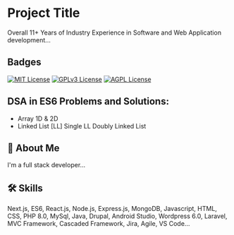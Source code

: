 
# Project Title

Overall 11+ Years of Industry Experience in Software and Web Application development... 


## Badges


[![MIT License](https://img.shields.io/badge/License-MIT-green.svg)](https://choosealicense.com/licenses/mit/)
[![GPLv3 License](https://img.shields.io/badge/License-GPL%20v3-yellow.svg)](https://opensource.org/licenses/)
[![AGPL License](https://img.shields.io/badge/license-AGPL-blue.svg)](http://www.gnu.org/licenses/agpl-3.0)


## DSA in ES6 Problems and Solutions:

- Array 1D & 2D
- Linked List [LL]
  Single LL
  Doubly Linked List



## 🚀 About Me
I'm a full stack developer...


## 🛠 Skills
Next.js, ES6, React.js, Node.js, Express.js, MongoDB, Javascript, HTML, CSS, PHP 8.0, MySql, Java, Drupal, Android Studio, Wordpress 6.0, Laravel, MVC Framework, Cascaded Framework, Jira, Agile, VS Code...  

